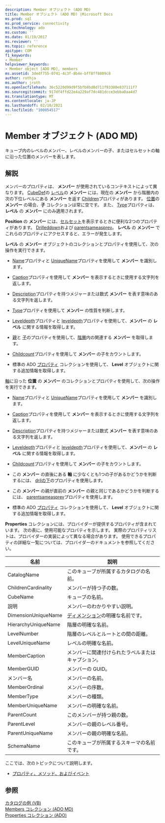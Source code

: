 ```yaml
---
description: Member オブジェクト (ADO MD)
title: Member オブジェクト (ADO MD) |Microsoft Docs
ms.prod: sql
ms.prod_service: connectivity
ms.technology: ado
ms.custom: ''
ms.date: 01/19/2017
ms.reviewer: ''
ms.topic: reference
apitype: COM
f1_keywords:
- Member
helpviewer_keywords:
- Member object [ADO MD], members
ms.assetid: 3dedf755-0741-4c3f-8b4e-bff8ff8809c8
author: rothja
ms.author: jroth
ms.openlocfilehash: 36c5220d99d9f5bfb8bd8d711f93380e837111f7
ms.sourcegitcommit: 917df4ffd22e4a229af7dc481dcce3ebba0aa4d7
ms.translationtype: MT
ms.contentlocale: ja-JP
ms.lasthandoff: 02/10/2021
ms.locfileid: "100054517"
---
```

# <a name="member-object-ado-md"></a>Member オブジェクト (ADO MD)
キューブ内のレベルのメンバー、レベルのメンバーの子、またはセルセットの軸に沿った位置のメンバーを表します。  
  
## <a name="remarks"></a>解説  
 メンバーのプロパティは、 **メンバー** が使用されているコンテキストによって異なります。 [CubeDef](./cubedef-object-ado-md.md)の [レベル](./level-object-ado-md.md)の **メンバー** には、現在の **メンバー** から階層内の次の下位レベルにある **メンバー** を返す [Children](./children-property-ado-md.md)プロパティがあります。 [位置](./position-object-ado-md.md)の **メンバー** の場合、**子** コレクションは常に空です。 また、 [Type](./type-property-ado-md.md)プロパティは、**レベル** の **メンバー** にのみ適用されます。  
  
 **Position** の **メンバー** には、[セルセット](./cellset-object-ado-md.md)を表示するときに便利な2つのプロパティがあります。 [Drilleddown](./drilleddown-property-ado-md.md)および [parentsameasprev](./parentsameasprev-property-ado-md.md)。 **レベル** の **メンバー** でこれらのプロパティにアクセスすると、エラーが発生します。  
  
 **レベル** の **メンバー** オブジェクトのコレクションとプロパティを使用して、次の操作を実行できます。  
  
-   [Name](./name-property-ado-md.md)プロパティと [UniqueName](./uniquename-property-ado-md.md)プロパティを使用して **メンバー** を識別します。  
  
-   [Caption](./caption-property-ado-md.md)プロパティを使用して **メンバー** を表示するときに使用する文字列を返します。  
  
-   [Description](./description-property-ado-md.md)プロパティを持つメジャーまたは数式 **メンバー** を表す意味のある文字列を返します。  
  
-   [Type](./type-property-ado-md.md)プロパティを使用して **メンバー** の性質を判断します。  
  
-   [Leveldepth](./leveldepth-property-ado-md.md)プロパティと [leveldepth](./levelname-property-ado-md.md)プロパティを使用して、**メンバー** の **レベル** に関する情報を取得します。  
  
-   [親](./parent-property-ado-md.md)と [子](./children-property-ado-md.md)のプロパティを使用して、[階層](./hierarchy-object-ado-md.md)内の関連する **メンバー** を取得します。  
  
-   [Childcount](./childcount-property-ado-md.md)プロパティを使用して **メンバー** の子をカウントします。  
  
-   標準の ADO [プロパティ](../ado-api/properties-collection-ado.md) コレクションを使用して、 **Level** オブジェクトに関する追加情報を取得します。  
  
 [軸](./axis-object-ado-md.md)に沿った **位置** の **メンバー** のコレクションとプロパティを使用して、次の操作を実行できます。  
  
-   [Name](./name-property-ado-md.md)プロパティと [UniqueName](./uniquename-property-ado-md.md)プロパティを使用して **メンバー** を識別します。  
  
-   [Caption](./caption-property-ado-md.md)プロパティを使用して **メンバー** を表示するときに使用する文字列を返します。  
  
-   [Description](./description-property-ado-md.md)プロパティを持つメジャーまたは数式 **メンバー** を表す意味のある文字列を返します。  
  
-   [Leveldepth](./leveldepth-property-ado-md.md)プロパティと [leveldepth](./levelname-property-ado-md.md)プロパティを使用して、**メンバー** の **レベル** に関する情報を取得します。  
  
-   [Childcount](./childcount-property-ado-md.md)プロパティを使用して **メンバー** の子をカウントします。  
  
-   この **メンバー** の直後にある **軸** に少なくとも1つの子があるかどうかを判断するには、 [drilの下](./drilleddown-property-ado-md.md)のプロパティを使用します。  
  
-   この **メンバー** の親が直前の **メンバー** の親と同じであるかどうかを判断するには、 [parentsameasprev](./parentsameasprev-property-ado-md.md)プロパティを使用します。  
  
-   標準の ADO [プロパティ](../ado-api/properties-collection-ado.md) コレクションを使用して、 **Level** オブジェクトに関する追加情報を取得します。  
  
 **Properties** コレクションには、プロバイダーが提供するプロパティが含まれています。 次の表に、使用可能なプロパティを示します。 実際のプロパティリストは、プロバイダーの実装によって異なる場合があります。 使用できるプロパティの詳細な一覧については、プロバイダーのドキュメントを参照してください。  
  
|名前|説明|  
|----------|-----------------|  
|CatalogName|このキューブが所属するカタログの名前。|  
|ChildrenCardinality|メンバーが持つ子の数。|  
|CubeName|キューブの名前。|  
|説明|メンバーのわかりやすい説明。|  
|DimensionUniqueName|[ディメンション](./dimension-object-ado-md.md)の明確な名前です。|  
|HierarchyUniqueName|階層の明確な名前。|  
|LevelNumber|階層のレベルとルートとの間の距離。|  
|LevelUniqueName|レベルの明確な名前。|  
|MemberCaption|メンバーに関連付けられたラベルまたはキャプション。|  
|MemberGUID|メンバーの GUID。|  
|メンバー名|メンバーの名前。|  
|MemberOrdinal|メンバーの序数。|  
|MemberType|メンバーの種類。|  
|MemberUniqueName|メンバーの明確な名前。|  
|ParentCount|このメンバーが持つ親の数。|  
|ParentLevel|メンバーの親のレベル番号。|  
|ParentUniqueName|メンバーの親の明確な名前。|  
|SchemaName|このキューブが所属するスキーマの名前です。|  
  
 ここでは、次のトピックについて説明します。  
  
-   [プロパティ、メソッド、およびイベント](./member-object-properties-methods-and-events.md)  
  
## <a name="see-also"></a>参照  
 [カタログの例 (VB)](./catalog-example-vb.md)   
 [Members コレクション (ADO MD)](./members-collection-ado-md.md)   
 [Properties コレクション (ADO)](../ado-api/properties-collection-ado.md)